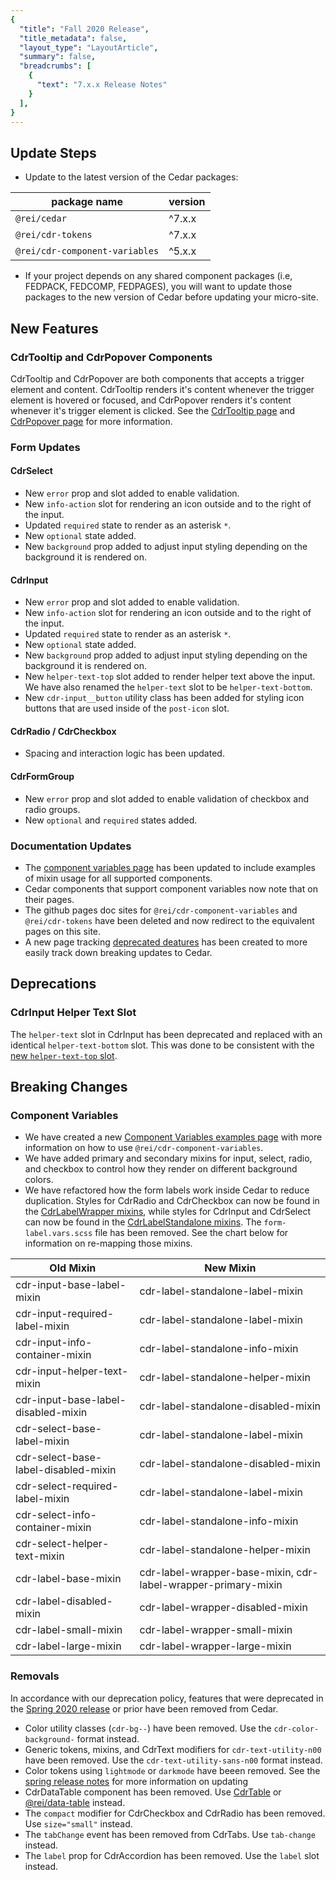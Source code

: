 ```yaml
---
{
  "title": "Fall 2020 Release",
  "title_metadata": false,
  "layout_type": "LayoutArticle",
  "summary": false,
  "breadcrumbs": [
    {
      "text": "7.x.x Release Notes"
    }
  ],
}
---
```


<cdr-doc-table-of-contents-shell parentSelector='h2' childSelector='h3'>

## Update Steps

- Update to the latest version of the Cedar packages:

| package name | version |
|--------------|---------|
| `@rei/cedar` | ^7.x.x |
| `@rei/cdr-tokens` | ^7.x.x |
| `@rei/cdr-component-variables` | ^5.x.x |

- If your project depends on any shared component packages (i.e, FEDPACK, FEDCOMP, FEDPAGES), you will want to update those packages to the new version of Cedar before updating your micro-site.

## New Features

### CdrTooltip and CdrPopover Components

CdrTooltip and CdrPopover are both components that accepts a trigger element and content. CdrTooltip renders it's content whenever the trigger element is hovered or focused, and CdrPopover renders it's content whenever it's trigger element is clicked. See the [CdrTooltip page](../../components/tooltip) and  [CdrPopover page](../../components/popover) for more information.

### Form Updates

#### CdrSelect
- New `error` prop and slot added to enable validation.
- New `info-action` slot for rendering an icon outside and to the right of the input.
- Updated `required` state to render as an asterisk `*`.
- New `optional` state added.
- New `background` prop added to adjust input styling depending on the background it is rendered on.

#### CdrInput
- New `error` prop and slot added to enable validation.
- New `info-action` slot for rendering an icon outside and to the right of the input.
- Updated `required` state to render as an asterisk `*`.
- New `optional` state added.
- New `background` prop added to adjust input styling depending on the background it is rendered on.
- New `helper-text-top` slot added to render helper text above the input. We have also renamed the `helper-text` slot to be `helper-text-bottom`.
- New `cdr-input__button` utility class has been added for styling icon buttons that are used inside of the `post-icon` slot.

#### CdrRadio / CdrCheckbox
- Spacing and interaction logic has been updated.

#### CdrFormGroup
- New `error` prop and slot added to enable validation of checkbox and radio groups.
- New `optional` and `required` states added.

### Documentation Updates

- The [component variables page](../../components/component-variables) has been updated to include examples of mixin usage for all supported components.
- Cedar components that support component variables now note that on their pages.
- The github pages doc sites for `@rei/cdr-component-variables` and `@rei/cdr-tokens` have been deleted and now redirect to the equivalent pages on this site.
- A new page tracking [deprecated deatures](../deprecated) has been created to more easily track down breaking updates to Cedar.

## Deprecations

### CdrInput Helper Text Slot

The `helper-text` slot in CdrInput has been deprecated and replaced with an identical `helper-text-bottom` slot. This was done to be consistent with the [new `helper-text-top` slot](#cdrinput-updates).

## Breaking Changes

### Component Variables

- We have created a new [Component Variables examples page](../../components/component-variables) with more information on how to use `@rei/cdr-component-variables`.
- We have added primary and secondary mixins for input, select, radio, and checkbox to control how they render on different background colors.
- We have refactored how the form labels work inside Cedar to reduce duplication. Styles for CdrRadio and CdrCheckbox can now be found in the [CdrLabelWrapper mixins](../../components/component-variables/#CdrLabelWrapper), while styles for CdrInput and CdrSelect can now be found in the [CdrLabelStandalone mixins](../../components/component-variables/#CdrLabelStandalone). The `form-label.vars.scss` file has been removed. See the chart below for information on re-mapping those mixins.

| Old Mixin | New Mixin |
|----|-----|
| cdr-input-base-label-mixin | cdr-label-standalone-label-mixin |
| cdr-input-required-label-mixin | cdr-label-standalone-label-mixin |
| cdr-input-info-container-mixin | cdr-label-standalone-info-mixin |
| cdr-input-helper-text-mixin | cdr-label-standalone-helper-mixin |
| cdr-input-base-label-disabled-mixin | cdr-label-standalone-disabled-mixin |
| cdr-select-base-label-mixin | cdr-label-standalone-label-mixin |
| cdr-select-base-label-disabled-mixin| cdr-label-standalone-disabled-mixin |
| cdr-select-required-label-mixin| cdr-label-standalone-label-mixin |
| cdr-select-info-container-mixin | cdr-label-standalone-info-mixin |
| cdr-select-helper-text-mixin | cdr-label-standalone-helper-mixin |
| cdr-label-base-mixin | cdr-label-wrapper-base-mixin, cdr-label-wrapper-primary-mixin |
| cdr-label-disabled-mixin | cdr-label-wrapper-disabled-mixin|
| cdr-label-small-mixin | cdr-label-wrapper-small-mixin |
| cdr-label-large-mixin | cdr-label-wrapper-large-mixin |

### Removals

In accordance with our deprecation policy, features that were deprecated in the [Spring 2020 release](../spring-2020/#deprecations) or prior have been removed from Cedar.

- Color utility classes (`cdr-bg--`) have been removed. Use the `cdr-color-background-` format instead.
- Generic tokens, mixins, and CdrText modifiers for `cdr-text-utility-n00` have been removed. Use the `cdr-text-utility-sans-n00` format instead.
- Color tokens using `lightmode` or `darkmode` have beeen removed. See the [spring release notes](../spring-2020/#color-token-updates) for more information on updating
- CdrDataTable component has been removed. Use [CdrTable](../../components/table) or [@rei/data-table](https://git.rei.com/projects/FEDCOMP/repos/data-table/browse) instead.
- The `compact` modifier for CdrCheckbox and CdrRadio has been removed. Use `size="small"` instead.
- The `tabChange` event has been removed from CdrTabs. Use `tab-change` instead.
- The `label` prop for CdrAccordion has been removed. Use the `label` slot instead.

</cdr-doc-table-of-contents-shell>
